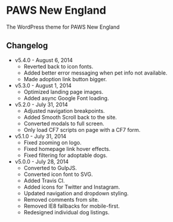 # PAWS New England

The WordPress theme for PAWS New England



## Changelog

* v5.4.0 - August 6, 2014
	* Reverted back to icon fonts.
	* Added better error messaging when pet info not available.
	* Made adoption link button bigger.
* v5.3.0 - August 1, 2014
	* Optimized landing page images.
	* Added async Google Font loading.
* v5.2.0 - July 31, 2014
	* Adjusted navigation breakpoints.
	* Added Smooth Scroll back to the site.
	* Converted modals to full screen.
	* Only load CF7 scripts on page with a CF7 form.
* v5.1.0 - July 31, 2014
	* Fixed zooming on logo.
	* Fixed homepage link hover effects.
	* Fixed filtering for adoptable dogs.
* v5.0.0 - July 28, 2014
	* Converted to GulpJS.
	* Converted icon font to SVG.
	* Added Travis CI.
	* Added icons for Twitter and Instagram.
	* Updated navigation and dropdown styling.
	* Removed comments from site.
	* Removed IE8 fallbacks for mobile-first.
	* Redesigned individual dog listings.